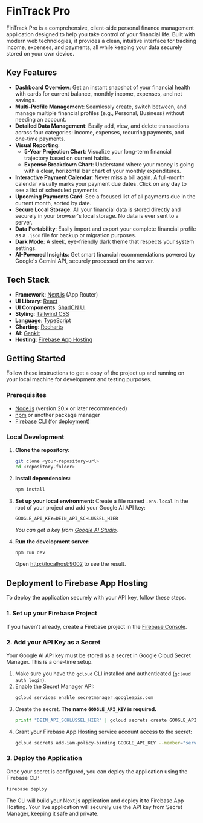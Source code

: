 # FinTrack Pro

FinTrack Pro is a comprehensive, client-side personal finance management application designed to help you take control of your financial life. Built with modern web technologies, it provides a clean, intuitive interface for tracking income, expenses, and payments, all while keeping your data securely stored on your own device.


## Key Features

- **Dashboard Overview**: Get an instant snapshot of your financial health with cards for current balance, monthly income, expenses, and net savings.
- **Multi-Profile Management**: Seamlessly create, switch between, and manage multiple financial profiles (e.g., Personal, Business) without needing an account.
- **Detailed Data Management**: Easily add, view, and delete transactions across four categories: income, expenses, recurring payments, and one-time payments.
- **Visual Reporting**:
    - **5-Year Projection Chart**: Visualize your long-term financial trajectory based on current habits.
    - **Expense Breakdown Chart**: Understand where your money is going with a clear, horizontal bar chart of your monthly expenditures.
- **Interactive Payment Calendar**: Never miss a bill again. A full-month calendar visually marks your payment due dates. Click on any day to see a list of scheduled payments.
- **Upcoming Payments Card**: See a focused list of all payments due in the current month, sorted by date.
- **Secure Local Storage**: All your financial data is stored directly and securely in your browser's local storage. No data is ever sent to a server.
- **Data Portability**: Easily import and export your complete financial profile as a `.json` file for backup or migration purposes.
- **Dark Mode**: A sleek, eye-friendly dark theme that respects your system settings.
- **AI-Powered Insights**: Get smart financial recommendations powered by Google's Gemini API, securely processed on the server.

## Tech Stack

- **Framework**: [Next.js](https://nextjs.org/) (App Router)
- **UI Library**: [React](https://reactjs.org/)
- **UI Components**: [ShadCN UI](https://ui.shadcn.com/)
- **Styling**: [Tailwind CSS](https://tailwindcss.com/)
- **Language**: [TypeScript](https://www.typescriptlang.org/)
- **Charting**: [Recharts](https://recharts.org/)
- **AI**: [Genkit](https://firebase.google.com/docs/genkit)
- **Hosting**: [Firebase App Hosting](https://firebase.google.com/docs/app-hosting)

## Getting Started

Follow these instructions to get a copy of the project up and running on your local machine for development and testing purposes.

### Prerequisites

- [Node.js](https://nodejs.org/) (version 20.x or later recommended)
- [npm](https://www.npmjs.com/) or another package manager
- [Firebase CLI](https://firebase.google.com/docs/cli) (for deployment)

### Local Development

1.  **Clone the repository:**
    ```bash
    git clone <your-repository-url>
    cd <repository-folder>
    ```

2.  **Install dependencies:**
    ```bash
    npm install
    ```

3.  **Set up your local environment:**
    Create a file named `.env.local` in the root of your project and add your Google AI API key:
    ```
    GOOGLE_API_KEY=DEIN_API_SCHLÜSSEL_HIER
    ```
    *You can get a key from [Google AI Studio](https://aistudio.google.com/app/apikey).*

4.  **Run the development server:**
    ```bash
    npm run dev
    ```
    Open [http://localhost:9002](http://localhost:9002) to see the result.

## Deployment to Firebase App Hosting

To deploy the application securely with your API key, follow these steps.

### 1. Set up your Firebase Project

If you haven't already, create a Firebase project in the [Firebase Console](https://console.firebase.google.com/).

### 2. Add your API Key as a Secret

Your Google AI API key must be stored as a secret in Google Cloud Secret Manager. This is a one-time setup.

1.  Make sure you have the `gcloud` CLI installed and authenticated (`gcloud auth login`).
2.  Enable the Secret Manager API:
    ```bash
    gcloud services enable secretmanager.googleapis.com
    ```
3.  Create the secret. **The name `GOOGLE_API_KEY` is required.**
    ```bash
    printf "DEIN_API_SCHLÜSSEL_HIER" | gcloud secrets create GOOGLE_API_KEY --data-file=-
    ```
4.  Grant your Firebase App Hosting service account access to the secret:
    ```bash
    gcloud secrets add-iam-policy-binding GOOGLE_API_KEY --member="serviceAccount:$(gcloud projects describe $(gcloud config get-value project) --format='value(projectNumber)')-compute@developer.gserviceaccount.com" --role="roles/secretmanager.secretAccessor"
    ```

### 3. Deploy the Application

Once your secret is configured, you can deploy the application using the Firebase CLI:

```bash
firebase deploy
```

The CLI will build your Next.js application and deploy it to Firebase App Hosting. Your live application will securely use the API key from Secret Manager, keeping it safe and private.
